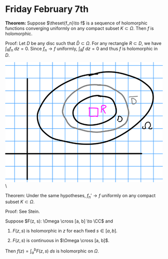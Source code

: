 # Friday February 7th

**Theorem:**
Suppose $\theset{f_n}\to f$ is a sequence of holomorphic functions converging uniformly on any compact subset $K \subset \Omega$.
Then $f$ is holomorphic.

Proof:
Let $D$ be any disc such that $\bar D \subset \Omega$.
For any rectangle $R \subset D$, we have $\int_R f_n ~dz = 0$.
Since $f_n \to f$ uniformly, $\int_R f ~dz = 0$ and thus $f$ is holomorphic in $D$.

![Image](figures/2020-02-07-13:36.png)\

Theorem:
Under the same hypotheses, $f_n' \to f$ uniformly on any compact subset $K \subset \Omega$.

Proof:
See Stein.

Suppose $F(z, s): \Omega \cross [a, b] \to \CC$ and

1. $F(z, s)$ is holomorphic in $z$ for each fixed $s \in [a, b]$.

2. $F(z, s)$ is continuous in $\Omega \cross [a, b]$.

Then $f(z) = \int_a^b F(z, s) ~ds$ is holomorphic on $\Omega$.
